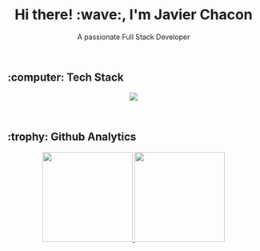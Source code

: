 <h1 align="center">Hi there! :wave:, I'm Javier Chacon</h1>
<p align="center">A passionate Full Stack Developer</p>

<br/>

<h2 >:computer: Tech Stack</h2>
<p align="center">
  <a href="https://skillicons.dev">
    <img src="https://skillicons.dev/icons?i=ts, py, go, express, fastpi, react, postgres, mongodb&perline=7" />
  </a>
</p>

<br>

<h2 >:trophy: Github Analytics</h2>
<p align="center">
<a href="https://github.com/JavierAChacon">
  <img height="180em" src="https://github-readme-stats-eight-theta.vercel.app/api?username=JavierAChacon&show_icons=true&theme=algolia&include_all_commits=true&count_private=true"/>
  <img height="180em" src="https://github-readme-stats-eight-theta.vercel.app/api/top-langs/?username=JavierAChacon&layout=compact&langs_count=8&theme=algolia"/>
</a>
</p>

